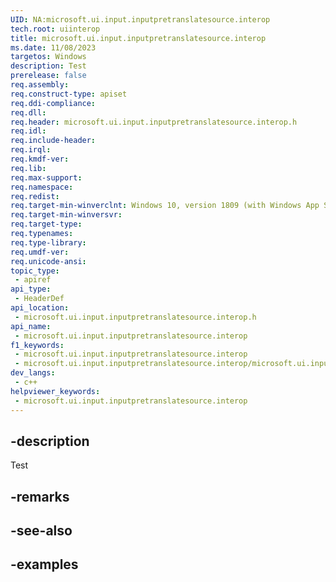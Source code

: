 ```yaml
---
UID: NA:microsoft.ui.input.inputpretranslatesource.interop
tech.root: uiinterop
title: microsoft.ui.input.inputpretranslatesource.interop
ms.date: 11/08/2023
targetos: Windows
description: Test
prerelease: false
req.assembly: 
req.construct-type: apiset
req.ddi-compliance: 
req.dll: 
req.header: microsoft.ui.input.inputpretranslatesource.interop.h
req.idl: 
req.include-header: 
req.irql: 
req.kmdf-ver: 
req.lib: 
req.max-support: 
req.namespace: 
req.redist: 
req.target-min-winverclnt: Windows 10, version 1809 (with Windows App SDK 1.4 or later)
req.target-min-winversvr: 
req.target-type: 
req.typenames: 
req.type-library: 
req.umdf-ver: 
req.unicode-ansi: 
topic_type:
 - apiref
api_type:
 - HeaderDef
api_location:
 - microsoft.ui.input.inputpretranslatesource.interop.h
api_name:
 - microsoft.ui.input.inputpretranslatesource.interop
f1_keywords:
 - microsoft.ui.input.inputpretranslatesource.interop
 - microsoft.ui.input.inputpretranslatesource.interop/microsoft.ui.input.inputpretranslatesource.interop
dev_langs:
 - c++
helpviewer_keywords:
 - microsoft.ui.input.inputpretranslatesource.interop
---
```


## -description

Test

## -remarks

## -see-also

## -examples

